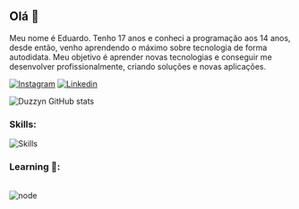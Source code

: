## Olá 👋

Meu nome é Eduardo. Tenho 17 anos e conheci a programação aos 14 anos, desde então, venho aprendendo o máximo sobre tecnologia de forma autodidata. Meu objetivo é aprender novas tecnologias e conseguir me desenvolver profissionalmente, criando soluções e novas aplicações.

[![Instagram](https://img.shields.io/badge/Instagram-E4405F?style=for-the-badge&logo=instagram&logoColor=white)](https://www.instagram.com/sevla.odraude/)
[![Linkedin](https://img.shields.io/badge/LinkedIn-0077B5?style=for-the-badge&logo=linkedin&logoColor=white)](https://www.linkedin.com/in/eduardo-alves-451156259/)


![Duzzyn GitHub stats](https://github-readme-stats.vercel.app/api?username=Duzzyn&show_icons=true&theme=dracula)

### Skills:

![Skills](https://skillicons.dev/icons?i=nodejs,js,html,css,bootstrap,mongodb,express,mysql&theme=dark)

### Learning 🚀:

<div style="display: inline_block"><br/>
    <img align="center" alt="node" src="https://img.shields.io/badge/node.js-6DA55F?style=for-the-badge&logo=node.js&logoColor=white" />
</div><br/>

